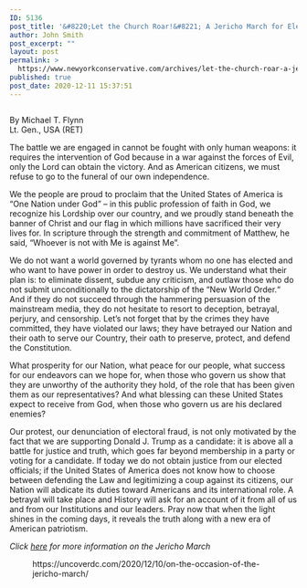 ```yaml
---
ID: 5136
post_title: '&#8220;Let the Church Roar!&#8221; A Jericho March for Election Integrity, Transparency, and Reform.'
author: John Smith
post_excerpt: ""
layout: post
permalink: >
  https://www.newyorkconservative.com/archives/let-the-church-roar-a-jericho-march-for-election-integrity-transparency-and-reform/
published: true
post_date: 2020-12-11 15:37:51
---
```

<!-- wp:image {"align":"center","id":5137,"sizeSlug":"large"} -->
<div class="wp-block-image"><figure class="aligncenter size-large"><img src="https://www.newyorkconservative.com/wp-content/uploads/2020/12/cropped-JM-long-logo-header-transparent-350x68-1.png" alt="" class="wp-image-5137"/></figure></div>
<!-- /wp:image -->

<!-- wp:paragraph -->
<p>By Michael T. Flynn<br>Lt. Gen., USA (RET)</p>
<!-- /wp:paragraph -->

<!-- wp:paragraph -->
<p>The battle we are engaged in cannot be fought with only human weapons: it requires the intervention of God because in a war against the forces of Evil, only the Lord can obtain the victory. And as American citizens, we must refuse to go to the funeral of our own independence.</p>
<!-- /wp:paragraph -->

<!-- wp:paragraph -->
<p>We the people are proud to proclaim that the United States of America is “One Nation under God” – in this public profession of faith in God, we recognize his Lordship over our country, and we proudly stand beneath the banner of Christ and our flag in which millions have sacrificed their very lives for. In scripture through the strength and commitment of Matthew, he said, “Whoever is not with Me is against Me”.</p>
<!-- /wp:paragraph -->

<!-- wp:paragraph -->
<p>We do not want a world governed by tyrants whom no one has elected and who want to have power in order to destroy us. We understand what their plan is: to eliminate dissent, subdue any criticism, and outlaw those who do not submit unconditionally to the dictatorship of the “New World Order.“ And if they do not succeed through the hammering persuasion of the mainstream media, they do not hesitate to resort to deception, betrayal, perjury, and censorship. Let’s not forget that by the crimes they have committed, they have violated our laws; they have betrayed our Nation and their oath to serve our Country, their oath to preserve, protect, and defend the Constitution.</p>
<!-- /wp:paragraph -->

<!-- wp:paragraph -->
<p>What prosperity for our Nation, what peace for our people, what success for our endeavors can we hope for, when those who govern us show that they are unworthy of the authority they hold, of the role that has been given them as our representatives? And what blessing can these United States expect to receive from God, when those who govern us are his declared enemies?</p>
<!-- /wp:paragraph -->

<!-- wp:paragraph -->
<p>Our protest, our denunciation of electoral fraud, is not only motivated by the fact that we are supporting Donald J. Trump as a candidate: it is above all a battle for justice and truth, which goes far beyond membership in a party or voting for a candidate. If today we do not obtain justice from our elected officials; if the United States of America does not know how to choose between defending the Law and legitimizing a coup against its citizens, our Nation will abdicate its duties toward Americans and its international role. A betrayal will take place and History will ask for an account of it from all of us and from our Institutions and our leaders. Pray now that when the light shines in the coming days, it reveals the truth along with a new era of American patriotism.</p>
<!-- /wp:paragraph -->

<!-- wp:paragraph -->
<p><em>Click <a href="https://jerichomarch.org/">here</a> for more information on the Jericho March</em></p>
<!-- /wp:paragraph -->

<!-- wp:core-embed/wordpress {"url":"https://uncoverdc.com/2020/12/10/on-the-occasion-of-the-jericho-march/","type":"wp-embed","providerNameSlug":"uncoverdc","className":""} -->
<figure class="wp-block-embed-wordpress wp-block-embed is-type-wp-embed is-provider-uncoverdc"><div class="wp-block-embed__wrapper">
https://uncoverdc.com/2020/12/10/on-the-occasion-of-the-jericho-march/
</div></figure>
<!-- /wp:core-embed/wordpress -->